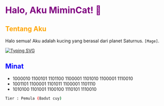 # <span style="color:#800080;">Halo, Aku MiminCat! 👋</span>

## <span style="color:#FFA500;">Tentang Aku</span>

Halo semua! Aku adalah kucing yang berasal dari planet Saturnus. 
`[Mage]`.

[![Typing SVG](https://readme-typing-svg.demolab.com?font=Fira+Code&pause=1000&color=5BF7C8&random=false&width=435&lines=Aku+pelajar+esempeh;Makanan+Kesukaanku+adalah+Ayam+Geprek;kamu+melihat+ku?;Aku+Masih+Pemula+Tolong+ajari+aku+dong)](https://git.io/typing-svg)

## <span style="color:#0000FF;">Minat</span>

- 1000010 1100101 1101100 1100001 1101010 1100001 1110010
- 1001101 1100001 1101011 1100001 1101110
- 1010100 1101001 1100100 1110101 1110010

```bash
Tier : Pemula (Badut cuy)
```
